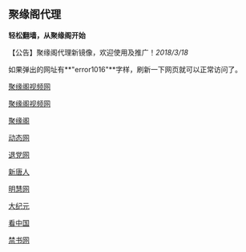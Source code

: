 
## **聚缘阁代理**

**轻松翻墙，从聚缘阁开始**

【公告】聚缘阁代理新镜像，欢迎使用及推广！_2018/3/18_

如果弹出的网址有**"error1016"**字样，刷新一下网页就可以正常访问了。

[聚缘阁视频网](https://s3-ap-southeast-1.amazonaws.com/jyg-sp/index.html)

[聚缘阁视频网](http://ju9.6433.cf/tv)

[聚缘阁](http://jjt2.f44e4.cf/home)

 [动态网](http://ju9.6433.cf/9/?999)

[退党网](http://ju9.6433.cf/9/?id=8)

[新唐人](http://ju9.6433.cf/9/?id=5)

[明慧网](http://ju9.6433.cf/9/?id=3)

[大纪元](http://ju9.6433.cf/9/?id=7)


[看中国](http://ju9.6433.cf/9/?id=11)

[禁书网](http://ju9.6433.cf/9/?id=16)

 






